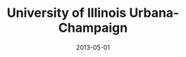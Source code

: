 ---
title: University of Illinois Urbana-Champaign
degree: B.A. Global Studies, French Minor
awarded: May 2013
date: 2013-05-01
permalink: false
tags:
  - school
---